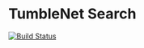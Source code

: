 # TumbleNet Search
[![Build Status](https://travis-ci.org/tumblenet/Tumble-NetSearch.svg?branch=gh-pages)](https://travis-ci.org/tumblenet/Tumble-NetSearch)

